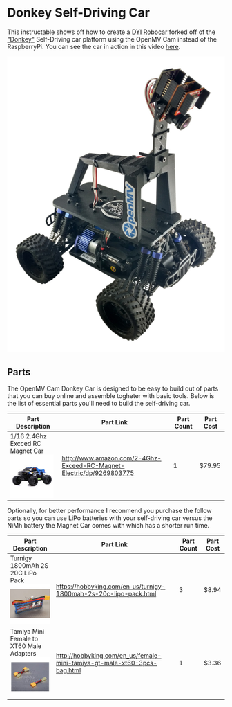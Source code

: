 # Donkey Self-Driving Car

This instructable shows off how to create a [DYI Robocar](http://diyrobocars.com/) forked off of the ["Donkey"](http://www.donkeycar.com/) Self-Driving car platform using the OpenMV Cam instead of the RaspberryPi. You can see the car in action in this video [here](http://youtu.be/Pm88BEz3upM).

![OpenMV Cam powered Donkey Car](images/donkey-car-web.jpg "OpenMV Cam powered Donkey Car")

## Parts

The OpenMV Cam Donkey Car is designed to be easy to build out of parts that you can buy online and assemble togheter with basic tools. Below is the list of essential parts you'll need to build the self-driving car.

Part Description | Part Link | Part Count | Part Cost
---------------- | --------- | ---------- | ---------
1/16 2.4Ghz Excced RC Magnet Car<br />![1/16 2.4Ghz Excced RC Magnet Car](images/parts/magnet-car.jpg "1/16 2.4Ghz Excced RC Magnet Car") | http://www.amazon.com/2-4Ghz-Exceed-RC-Magnet-Electric/dp/9269803775 | 1 | $79.95

Optionally, for better performance I reconmend you purchase the follow parts so you can use LiPo batteries with your self-driving car versus the NiMh battery the Magnet Car comes with which has a shorter run time.

Part Description | Part Link | Part Count | Part Cost
---------------- | --------- | ---------- | ---------
Turnigy 1800mAh 2S 20C LiPo Pack<br />![Turnigy 1800mAh 2S 20C LiPo Pack](images/parts/lipo.jpg "Turnigy 1800mAh 2S 20C LiPo Pack") | https://hobbyking.com/en_us/turnigy-1800mah-2s-20c-lipo-pack.html | 3 | $8.94
Tamiya Mini Female to XT60 Male Adapters<br />![Tamiya Mini Female to XT60 Male Adapters](images/parts/adapters.jpg "Tamiya Mini Female to XT60 Male Adapters") | http://hobbyking.com/en_us/female-mini-tamiya-gt-male-xt60-3pcs-bag.html | 1 | $3.36

